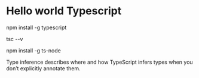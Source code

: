 # Hello world Typescript

npm install -g typescript

tsc --v

npm install -g ts-node

<p>Type inference describes where and how TypeScript infers types when you don’t explicitly annotate them.</p>
